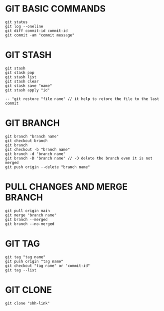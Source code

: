 # GIT BASIC COMMANDS
    git status
    git log --oneline
    git diff commit-id commit-id
    git commit -am "commit message"

# GIT STASH
    git stash
    git stash pop
    git stash list
    git stash clear
    git stash save "name"
    git stash apply "id"

    -- "git restore "file name" // it help to retore the file to the last commit

# GIT BRANCH
    git branch "branch name"
    git checkout branch
    git branch
    git checkout -b "branch name"
    git branch -d "branch name"
    git branch -D "branch name" // -D delete the branch even it is not merged
    git push origin --delete "branch name"

# PULL CHANGES AND MERGE BRANCH
    git pull origin main
    git merge "branch name"
    git branch --merged
    git branch --no-merged

# GIT TAG
    git tag "tag name"
    git push origin "tag name"
    git checkout "tag name" or "commit-id"
    git tag --list

# GIT CLONE
    git clone "shh-link"
